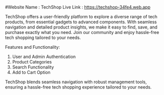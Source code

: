 #Website Name : TechShop
Live Link : https://techshop-34fe4.web.app

TechShop offers a user-friendly platform to explore a diverse range of tech products, from essential gadgets to advanced components. With seamless navigation and detailed product insights, we make it easy to find, save, and purchase exactly what you need. Join our community and enjoy hassle-free tech shopping tailored to your needs.

Features and Functionality:
 1) User and Admin Authentication
 2) Product Categories
 3) Search Functionality
 4) Add to Cart Option

TechShop blends seamless navigation with robust management tools, ensuring a hassle-free tech shopping experience tailored to your needs.
